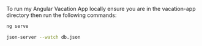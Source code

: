 To run my Angular Vacation App locally ensure you are in the vacation-app directory then run the following commands:

```bash
ng serve
```

```bash
json-server --watch db.json
```
